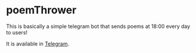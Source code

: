 # poemThrower

This is basically a simple telegram bot that sends poems at 18:00 every day to users!

It is available in [Telegram](https://t.me/poemthrower_bot). 
